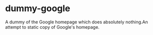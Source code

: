 # dummy-google
A dummy of the Google homepage which does absolutely nothing.An attempt to static copy of Google's homepage.
